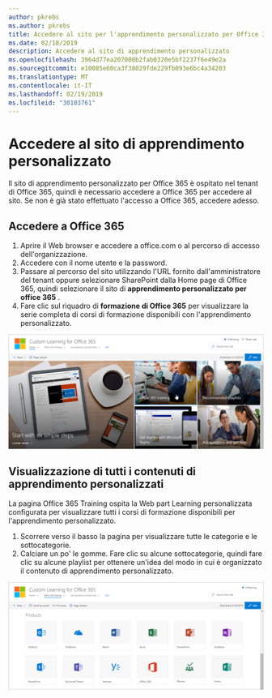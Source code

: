 ```yaml
---
author: pkrebs
ms.author: pkrebs
title: Accedere al sito per l'apprendimento personalizzato per Office 365
ms.date: 02/18/2019
description: Accedere al sito di apprendimento personalizzato
ms.openlocfilehash: 3964d77ea207000b2fab0320e5bf2237f6e49e2a
ms.sourcegitcommit: e10085e60ca3f38029fde229fb093e6bc4a34203
ms.translationtype: MT
ms.contentlocale: it-IT
ms.lasthandoff: 02/19/2019
ms.locfileid: "30103761"
---
```

# <a name="go-to-the-custom-learning-site"></a>Accedere al sito di apprendimento personalizzato

Il sito di apprendimento personalizzato per Office 365 è ospitato nel tenant di Office 365, quindi è necessario accedere a Office 365 per accedere al sito. Se non è già stato effettuato l'accesso a Office 365, accedere adesso. 

## <a name="sign-in-to-office-365"></a>Accedere a Office 365 

1.  Aprire il Web browser e accedere a office.com o al percorso di accesso dell'organizzazione. 
2.  Accedere con il nome utente e la password.
3.  Passare al percorso del sito utilizzando l'URL fornito dall'amministratore del tenant oppure selezionare SharePoint dalla Home page di Office 365, quindi selezionare il sito di **apprendimento personalizzato per office 365** . 
5. Fare clic sul riquadro di **formazione di Office 365** per visualizzare la serie completa di corsi di formazione disponibili con l'apprendimento personalizzato. 

![CG-GOTO. png](media/cg-goto.png)

## <a name="view-all-the-custom-learning-content"></a>Visualizzazione di tutti i contenuti di apprendimento personalizzati
La pagina Office 365 Training ospita la Web part Learning personalizzata configurata per visualizzare tutti i corsi di formazione disponibili per l'apprendimento personalizzato. 

1. Scorrere verso il basso la pagina per visualizzare tutte le categorie e le sottocategorie.
2. Calciare un po' le gomme. Fare clic su alcune sottocategorie, quindi fare clic su alcune playlist per ottenere un'idea del modo in cui è organizzato il contenuto di apprendimento personalizzato. 

![CG-gotoall. png](media/cg-gotoall.png)

